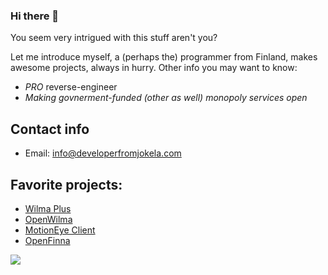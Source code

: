 ### Hi there 👋

You seem very intrigued with this stuff aren't you?

Let me introduce myself, a (perhaps the) programmer from Finland, makes awesome projects, always in hurry.
Other info you may want to know:
- _PRO_ reverse-engineer
- _Making govnerment-funded (other as well) monopoly services open_

## Contact info
- Email: [info@developerfromjokela.com](mailto:info@developerfromjokela.com)

## Favorite projects:
- [Wilma Plus](https://github.com/wilmaplus/)
- [OpenWilma](https://github.com/OpenWilma/)
- [MotionEye Client](https://github.com/developerfromjokela/motioneye-client)
- [OpenFinna](https://github.com/openfinna)
<img align="left" src="https://github-readme-stats.vercel.app/api?username=developerfromjokela&show_icons=true&theme=merko&count_private=true"/>

